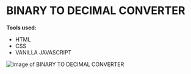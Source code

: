 # BINARY TO DECIMAL CONVERTER

**Tools used:**
* HTML
* CSS
* VANILLA JAVASCRIPT

![Image of BINARY TO DECIMAL CONVERTER](https://i.imgur.com/CYeQlQ3.png)
